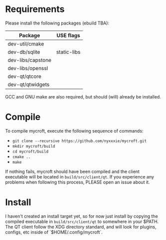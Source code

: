 # Requirements
Please install the following packages (ebuild TBA):

Package           | USE flags
----------------- | ---------
dev-util/cmake    |
dev-db/sqlite     | static-libs
dev-libs/capstone |
dev-libs/openssl  |
dev-qt/qtcore     |
dev-qt/qtwidgets  |

GCC and GNU make are also required, but should (will) already be installed.


# Compile

To compile mycroft, execute the following sequence of commands:
* `git clone --recursive https://github.com/nyxxxie/mycroft.git`
* `mkdir mycroft/build`
* `cd mycroft/build`
* `cmake ..`
* `make`

If nothing fails, mycroft should have been compiled and the client executable
will be located in `build/src/client/qt`.  If you experience any problems when
following this process, PLEASE open an issue about it.

# Install
I haven't created an install target yet, so for now just install by copying
the compiled executable in `build/src/client/qt` to somewhere in your $PATH.
The QT client follow the XDG directory standard, and will look for plugins,
configs, etc inside of `$HOME/.config/mycroft`.
